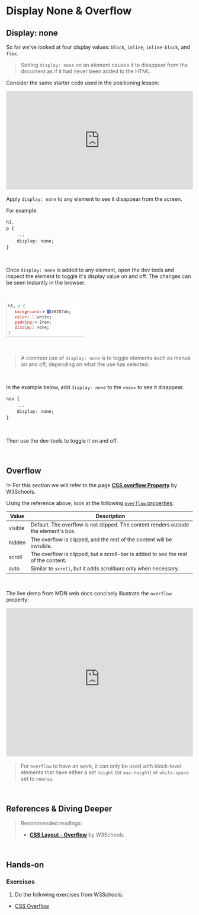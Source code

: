# Display None & Overflow

## Display: none

So far we've looked at four display values: `block`,  `inline`,  `inline-block`, and  `flex`.

> Setting `display: none` on an element causes it to disappear from the document as if it had never been added to the HTML.

Consider the same starter code used in the positioning lesson:

<iframe height="265" style="width: 100%;" scrolling="no" title="wk7 - Positioning_baseline" src="https://codepen.io/maujac/embed/yLVQMyX?height=265&theme-id=dark&default-tab=html,result" frameborder="no" loading="lazy" allowtransparency="true" allowfullscreen="true">
  See the Pen <a href='https://codepen.io/maujac/pen/yLVQMyX'>wk7 - Positioning_baseline</a> by Mauricio Buschinelli
  (<a href='https://codepen.io/maujac'>@maujac</a>) on <a href='https://codepen.io'>CodePen</a>.
</iframe>

<br>

Apply `display: none` to any element to see it disappear from the screen.

For example:

```css
h1,
p {
    ...
    display: none;
}
```

<br>

Once `display: none` is added to any element, open the dev tools and inspect the element to toggle it's display value on and off. The changes can be seen instantly in the browser. 

<br>

![toogle-display](assets/toogle-display.gif)

<br>

> A common use of `display: none` is to toggle elements such as menus on and off, depending on what the use has selected.

<br>

In the example below, add `display: none` to the `<nav>`  to see it disappear.

```css
nav {
    ...
    display: none;
}
```

<br>

Then use the dev-tools to toggle it on and off.

<br>

## Overflow

!>  For this section we will refer to the page **[CSS overflow Property](https://www.w3schools.com/cssref/pr_pos_overflow.asp)** by W3Schools.

Using the reference above, look at the following [`overflow` properties](https://www.w3schools.com/css/css_overflow.asp):

| Value   | Description                                                  |
| ------- | ------------------------------------------------------------ |
| visible | Default. The overflow is not clipped. The content renders outside the element's box. |
| hidden  | The overflow is clipped, and the rest of the content will be invisible. |
| scroll  | The overflow is clipped, but a scroll-bar is added to see the rest of the content. |
| auto    | Similar to `scroll`,  but it adds scrollbars only when necessary. |

<br>

The live demo from MDN web docs concisely illustrate the `overflow` property:



<iframe class="interactive" frameborder="0" height="400" src="https://interactive-examples.mdn.mozilla.net/pages/css/overflow.html" title="MDN Web Docs Interactive Example" width="100%"></iframe>

<br>

> For `overflow` to have an work, it can only be used with block-level elements that have either a set `height` (or `max-height`) or `white-space` set to `nowrap`.

<br>

## References & Diving Deeper

> Recommended readings:
>
> - **[CSS Layout - Overflow](https://www.w3schools.com/css/css_overflow.asp)** by W3Schools

<br>

## Hands-on

### Exercises

1. Do the following exercises from W3Schools:

- [CSS Overflow](https://www.w3schools.com/css/exercise.asp?filename=exercise_overflow1)